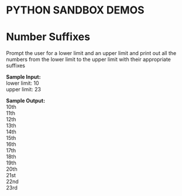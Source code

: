 # PYTHON SANDBOX DEMOS
# Number Suffixes

Prompt the user for a lower limit and an upper limit and print out all the numbers from the lower limit to the upper limit with their appropriate suffixes

<strong>Sample Input:</strong>
<br/>
lower limit: 10
<br/>
upper limit: 23

<strong>Sample Output:</strong>
<br/>
10th
<br/>
11th
<br/>
12th
<br/>
13th
<br/>
14th
<br/>
15th
<br/>
16th
<br/>
17th
<br/>
18th
<br/>
19th
<br/>
20th
<br/>
21st
<br/>
22nd
<br/>
23rd